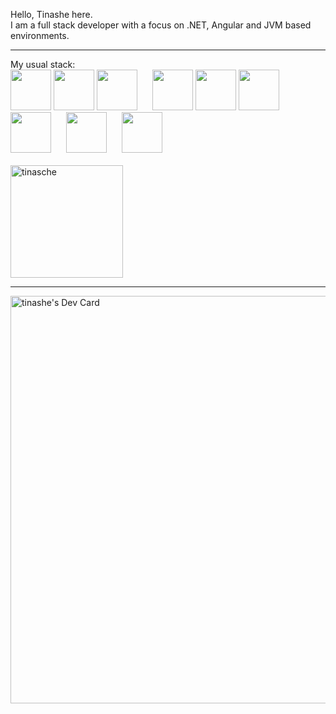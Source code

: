 Hello, Tinashe here. <br> 
I am a full stack developer with a focus on .NET, Angular and JVM based environments.
<hr>
My usual stack:
<div>
<!-- <img src="https://cdn.jsdelivr.net/gh/devicons/devicon/icons/azure/azure-original.svg" style="margin-right:20px;" width="65px" />  -->
<!-- <img src="https://cdn.jsdelivr.net/gh/devicons/devicon/icons/kotlin/kotlin-plain.svg" style="margin-right:20px;" width="65px" /> -->
<img src="https://cdn.jsdelivr.net/gh/devicons/devicon/icons/java/java-original.svg" width="65px" /> 
<!-- <img src="https://cdn.jsdelivr.net/gh/devicons/devicon/icons/microsoftsqlserver/microsoftsqlserver-plain-wordmark.svg" style="margin-right:20px;" width="65px"/> -->
<img src="https://cdn.jsdelivr.net/gh/devicons/devicon@latest/icons/amazonwebservices/amazonwebservices-original-wordmark.svg" width="65px" />
<img src="https://cdn.jsdelivr.net/gh/devicons/devicon/icons/androidstudio/androidstudio-original.svg" style="margin-right:20px;" width="65px" />
<img src="https://cdn.jsdelivr.net/gh/devicons/devicon/icons/angularjs/angularjs-plain.svg" width="65px" />
<img src="https://cdn.jsdelivr.net/gh/devicons/devicon@latest/icons/flutter/flutter-original.svg" width="65px" />
<img src="https://cdn.jsdelivr.net/gh/devicons/devicon/icons/dotnetcore/dotnetcore-original.svg" style="margin-right:20px;" width="65px"/>                
<img src="https://cdn.jsdelivr.net/gh/devicons/devicon/icons/postgresql/postgresql-original-wordmark.svg" style="margin-right:20px;" width="65px"/>
<!-- <img src="https://cdn.jsdelivr.net/gh/devicons/devicon@latest/icons/ktor/ktor-plain.svg" style="margin-right:20px;" width="65px" /> -->        
<img src="https://cdn.jsdelivr.net/gh/devicons/devicon/icons/spring/spring-original-wordmark.svg" style="margin-right:20px;" width="65px" /> 
<img src="https://cdn.jsdelivr.net/gh/devicons/devicon/icons/typescript/typescript-original.svg" style="margin-right:20px;" width="65px"/>
<i class="devicon-microsoftsqlserver-plain-wordmark" style="margin-right:20px;" width="65px"></i>       
<br>
<br>
<img height="180em" show_icons=true align="center" src="https://github-readme-stats.vercel.app/api/top-langs?username=tinasche&show_icons=true&locale=en&layout=compact&langs_count=8&theme=slateorange" alt="tinasche"/>
</div>     
<!--<img src="https://img.shields.io/badge/Amazon_AWS-FF9900?style=for-the-badge&logo=amazonaws&logoColor=white"/>
<img src="https://img.shields.io/badge/microsoft%20azure-0089D6?style=for-the-badge&logo=microsoft-azure&logoColor=white"/>-->
<hr>
<a href="https://app.daily.dev/madner"><img src="https://api.daily.dev/devcards/v2/TmLWMYS1ZVIvPO6IPD1xG.png?type=wide&r=i69" width="652" alt="tinashe's Dev Card"/></a>
